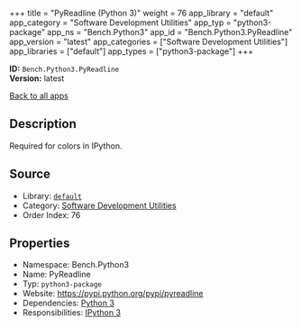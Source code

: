 ﻿+++
title = "PyReadline (Python 3)"
weight = 76
app_library = "default"
app_category = "Software Development Utilities"
app_typ = "python3-package"
app_ns = "Bench.Python3"
app_id = "Bench.Python3.PyReadline"
app_version = "latest"
app_categories = ["Software Development Utilities"]
app_libraries = ["default"]
app_types = ["python3-package"]
+++

**ID:** `Bench.Python3.PyReadline`  
**Version:** latest  
<!--more-->

[Back to all apps](/apps/)

## Description
Required for colors in IPython.

## Source

* Library: [`default`](/app_libraries/default)
* Category: [Software Development Utilities](/app_categories/software-development-utilities)
* Order Index: 76

## Properties

* Namespace: Bench.Python3
* Name: PyReadline
* Typ: `python3-package`
* Website: <https://pypi.python.org/pypi/pyreadline>
* Dependencies: [Python 3](/apps/Bench.Python3)
* Responsibilities: [IPython 3](/apps/Bench.Python3.IPython)

